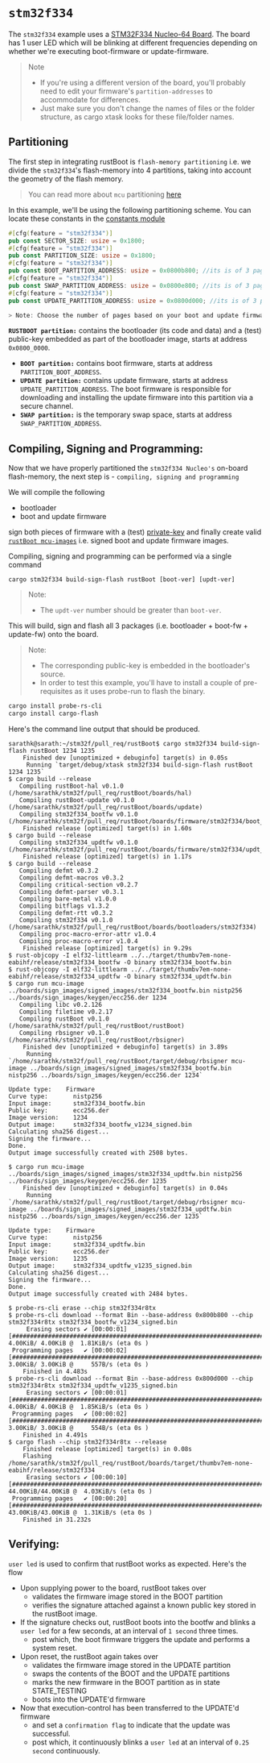 # `stm32f334`

The `stm32f334` example uses a [STM32F334 Nucleo-64 Board](https://www.st.com/en/evaluation-tools/nucleo-f334r8.html). The board has 1 user LED which will be blinking at different frequencies depending on whether we're executing boot-firmware or update-firmware.

> Note 
> - If you're using a different version of the board, you'll probably need to edit your firmware's `partition-addresses` to accommodate for differences. 
> - Just make sure you don't change the names of files or the folder structure, as cargo xtask looks for these file/folder names.

 ## Partitioning

The first step in integrating rustBoot is `flash-memory partitioning` i.e. we divide the `stm32f334`'s flash-memory into 4 partitions, taking into account the geometry of the flash memory. 

> You can read more about `mcu` partitioning [here](../arch/partitions.md#micro-controller-partitions)

In this example, we'll be using the following partitioning scheme. You can locate these constants in the [constants module](https://github.com/nihalpasham/rustBoot/blob/main/rustBoot/src/constants.rs)

```rust
#[cfg(feature = "stm32f334")]
pub const SECTOR_SIZE: usize = 0x1800; 
#[cfg(feature = "stm32f334")]
pub const PARTITION_SIZE: usize = 0x1800;
#[cfg(feature = "stm32f334")]
pub const BOOT_PARTITION_ADDRESS: usize = 0x0800b800; //its is of 3 pages starting from this address as the boot firmware is 2.47KiB
#[cfg(feature = "stm32f334")]
pub const SWAP_PARTITION_ADDRESS: usize = 0x0800e800; //its is of 3 pages starting from this address
#[cfg(feature = "stm32f334")]
pub const UPDATE_PARTITION_ADDRESS: usize = 0x0800d000; //its is of 3 pages starting from this address as the update firmware is 2.50KiB

> Note: Choose the number of pages based on your boot and update firmware sizes.

```
 **`RUSTBOOT partition:`** contains the bootloader (its code and data) and a (test) public-key embedded as part of the bootloader image, starts at address `0x0800_0000`.
- **`BOOT partition:`** contains boot firmware, starts at address `PARTITION_BOOT_ADDRESS`.
- **`UPDATE partition:`** contains update firmware, starts at address `UPDATE_PARTITION_ADDRESS`. The boot firmware is responsible for downloading and installing the update firmware into this partition via a secure channel.
- **`SWAP partition:`** is the temporary swap space, starts at address `SWAP_PARTITION_ADDRESS`. 

## Compiling, Signing and Programming: 

Now that we have properly partitioned the `stm32f334 Nucleo's` on-board flash-memory, the next step is - `compiling, signing and programming ` 

We will compile the following 
- bootloader 
- boot and update firmware

sign both pieces of firmware with a (test) [private-key](https://github.com/nihalpasham/rustBoot/tree/main/boards/rbSigner/keygen) and finally create valid [`rustBoot mcu-images`](../arch/images.md#mcu-image-format) i.e. signed boot and update firmware images.

Compiling, signing and programming can be performed via a single command

```Terminal
cargo stm32f334 build-sign-flash rustBoot [boot-ver] [updt-ver]
```
> Note:
> - The `updt-ver` number should be greater than `boot-ver`.

This will build, sign and flash all 3 packages (i.e. bootloader + boot-fw + update-fw) onto the board.

> Note: 
> - The corresponding public-key is embedded in the bootloader's source.
> - In order to test this example, you'll have to install a couple of pre-requisites  as it uses probe-run to flash the binary.

```powershell
cargo install probe-rs-cli 
cargo install cargo-flash 
```
 
Here's the command line output that should be produced.

```
sarathk@sarath:~/stm32f/pull_req/rustBoot$ cargo stm32f334 build-sign-flash rustBoot 1234 1235
    Finished dev [unoptimized + debuginfo] target(s) in 0.05s
     Running `target/debug/xtask stm32f334 build-sign-flash rustBoot 1234 1235`
$ cargo build --release
   Compiling rustBoot-hal v0.1.0 (/home/sarathk/stm32f/pull_req/rustBoot/boards/hal)
   Compiling rustBoot-update v0.1.0 (/home/sarathk/stm32f/pull_req/rustBoot/boards/update)
   Compiling stm32f334_bootfw v0.1.0 (/home/sarathk/stm32f/pull_req/rustBoot/boards/firmware/stm32f334/boot_fw_blinky_green)
    Finished release [optimized] target(s) in 1.60s
$ cargo build --release
   Compiling stm32f334_updtfw v0.1.0 (/home/sarathk/stm32f/pull_req/rustBoot/boards/firmware/stm32f334/updt_fw_blinky_red)
    Finished release [optimized] target(s) in 1.17s
$ cargo build --release
   Compiling defmt v0.3.2
   Compiling defmt-macros v0.3.2
   Compiling critical-section v0.2.7
   Compiling defmt-parser v0.3.1
   Compiling bare-metal v1.0.0
   Compiling bitflags v1.3.2
   Compiling defmt-rtt v0.3.2
   Compiling stm32f334 v0.1.0 (/home/sarathk/stm32f/pull_req/rustBoot/boards/bootloaders/stm32f334)
   Compiling proc-macro-error-attr v1.0.4
   Compiling proc-macro-error v1.0.4
    Finished release [optimized] target(s) in 9.29s
$ rust-objcopy -I elf32-littlearm ../../target/thumbv7em-none-eabihf/release/stm32f334_bootfw -O binary stm32f334_bootfw.bin
$ rust-objcopy -I elf32-littlearm ../../target/thumbv7em-none-eabihf/release/stm32f334_updtfw -O binary stm32f334_updtfw.bin
$ cargo run mcu-image ../boards/sign_images/signed_images/stm32f334_bootfw.bin nistp256 ../boards/sign_images/keygen/ecc256.der 1234
   Compiling libc v0.2.126
   Compiling filetime v0.2.17
   Compiling rustBoot v0.1.0 (/home/sarathk/stm32f/pull_req/rustBoot/rustBoot)
   Compiling rbsigner v0.1.0 (/home/sarathk/stm32f/pull_req/rustBoot/rbsigner)
    Finished dev [unoptimized + debuginfo] target(s) in 3.89s
     Running `/home/sarathk/stm32f/pull_req/rustBoot/target/debug/rbsigner mcu-image ../boards/sign_images/signed_images/stm32f334_bootfw.bin nistp256 ../boards/sign_images/keygen/ecc256.der 1234`

Update type:    Firmware
Curve type:       nistp256
Input image:      stm32f334_bootfw.bin
Public key:       ecc256.der
Image version:    1234
Output image:     stm32f334_bootfw_v1234_signed.bin
Calculating sha256 digest...
Signing the firmware...
Done.
Output image successfully created with 2508 bytes.

$ cargo run mcu-image ../boards/sign_images/signed_images/stm32f334_updtfw.bin nistp256 ../boards/sign_images/keygen/ecc256.der 1235
    Finished dev [unoptimized + debuginfo] target(s) in 0.04s
     Running `/home/sarathk/stm32f/pull_req/rustBoot/target/debug/rbsigner mcu-image ../boards/sign_images/signed_images/stm32f334_updtfw.bin nistp256 ../boards/sign_images/keygen/ecc256.der 1235`

Update type:    Firmware
Curve type:       nistp256
Input image:      stm32f334_updtfw.bin
Public key:       ecc256.der
Image version:    1235
Output image:     stm32f334_updtfw_v1235_signed.bin
Calculating sha256 digest...
Signing the firmware...
Done.
Output image successfully created with 2484 bytes.

$ probe-rs-cli erase --chip stm32f334r8tx
$ probe-rs-cli download --format Bin --base-address 0x800b800 --chip stm32f334r8tx stm32f334_bootfw_v1234_signed.bin
     Erasing sectors ✔ [00:00:01] [################################################################################################]  4.00KiB/ 4.00KiB @  1.81KiB/s (eta 0s )
 Programming pages   ✔ [00:00:02] [################################################################################################]  3.00KiB/ 3.00KiB @     557B/s (eta 0s )
    Finished in 4.483s
$ probe-rs-cli download --format Bin --base-address 0x800d000 --chip stm32f334r8tx stm32f334_updtfw_v1235_signed.bin
     Erasing sectors ✔ [00:00:01] [################################################################################################]  4.00KiB/ 4.00KiB @  1.85KiB/s (eta 0s )
 Programming pages   ✔ [00:00:02] [################################################################################################]  3.00KiB/ 3.00KiB @     554B/s (eta 0s )
    Finished in 4.491s
$ cargo flash --chip stm32f334r8tx --release
    Finished release [optimized] target(s) in 0.08s
    Flashing /home/sarathk/stm32f/pull_req/rustBoot/boards/target/thumbv7em-none-eabihf/release/stm32f334
     Erasing sectors ✔ [00:00:10] [################################################################################################] 44.00KiB/44.00KiB @  4.03KiB/s (eta 0s )
 Programming pages   ✔ [00:00:20] [################################################################################################] 43.00KiB/43.00KiB @  1.31KiB/s (eta 0s )
    Finished in 31.232s
```

## Verifying:

`user led` is used to confirm that rustBoot works as expected. Here's the flow

- Upon supplying power to the board, rustBoot takes over 
    - validates the firmware image stored in the BOOT partition
    - verifies the signature attached against a known public key stored in the rustBoot image.
- If the signature checks out, rustBoot boots into the bootfw and blinks a `user led` for a few seconds, at an interval of `1 second` three times.
    - post which, the boot firmware triggers the update and performs a system reset. 
- Upon reset, the rustBoot again takes over 
    - validates the firmware image stored in the UPDATE partition 
    - swaps the contents of the BOOT and the UPDATE partitions
    - marks the new firmware in the BOOT partition as in state STATE_TESTING
    - boots into the UPDATE'd firmware 
- Now that execution-control has been transferred to the UPDATE'd firmware 
    - and set a `confirmation flag` to indicate that the update was successful.
    - post which, it continuously blinks a `user led` at an interval of `0.25 second` continuously. 
